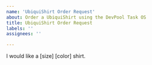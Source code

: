 ```yaml
---
name: 'UbiquiShirt Order Request'
about: Order a UbiquiShirt using the DevPool Task OS
title: UbiquiShirt Order Request
labels: ''
assignees: ''

---
```


I would like a [size] [color] shirt.

<!-- 
Please specify your order details:
    1. color options: [ black | white ] 
    2. Size options: [ small | medium | large ] 
-->
